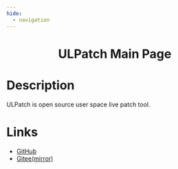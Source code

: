 ```yaml
---
hide:
  - navigation
---
```


<div align="center" markdown>

# ULPatch Main Page

</div>

# Description

ULPatch is open source user space live patch tool.


# Links

- [GitHub](https://github.com/Rtoax/ulpatch)
- [Gitee(mirror)](https://gitee.com/rtoax/ulpatch)

